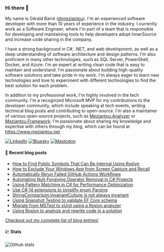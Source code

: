 ### Hi there 👋

My name is Gérald Barré ([@meziantou](https://twitter.com/meziantou)). I'm an experienced software developer with more than 10 years of experience in the industry. I currently work as a Software Engineer, where I'm part of a team that is responsible for developing and maintaining tools to help developers adopt InnerSource and increase code sharing in the company.

I have a strong background in C#, .NET, and web development, as well as a deep understanding of software architecture and design patterns. I'm also proficient in many other technologies, such as SQL Server, PowerShell, Docker, and Azure. I'm an expert at writing clean code that is easy to maintain and understand. I'm passionate about building high-quality software solutions and take pride in my work. I'm always eager to learn new technologies and love to experiment with different technologies to find the best solution for each problem.

In addition to my professional work, I'm highly involved in the tech community. I'm a recognized Microsoft MVP for my contributions to the developer community, which include speaking at tech events, writing technical blog posts and contributing to open-source. I'm also a maintainer of various open-source projects, such as [Meziantou.Analyzer](https://github.com/meziantou/Meziantou.Analyzer) or [Meziantou.Framework](https://github.com/meziantou/Meziantou.Framework). I'm passionate about sharing my knowledge and expertise with others through my blog, which can be found at <https://www.meziantou.net>.

[![LinkedIn](https://custom-icon-badges.demolab.com/badge/LinkedIn-0A66C2?logo=linkedin-white&logoColor=fff)](https://www.linkedin.com/in/meziantou/)
[![Bluesky](https://img.shields.io/badge/Bluesky-0285FF?logo=bluesky&logoColor=fff)](https://bsky.app/profile/meziantou.net)
[![Mastodon](https://img.shields.io/badge/Mastodon-6364FF?logo=mastodon&logoColor=fff)](https://hachyderm.io/@meziantou)

#### 📗 Recent blog posts

<!--START_SECTION:feed-->
* [How to Find Public Symbols That Can Be Internal Using Roslyn](https:&#x2F;&#x2F;www.meziantou.net&#x2F;how-to-find-public-symbols-that-can-be-internal-using-roslyn.htm?utm_medium&#x3D;social&amp;utm_source&#x3D;syndication)
* [How to Exclude Your Windows App from Screen Capture and Recall](https:&#x2F;&#x2F;www.meziantou.net&#x2F;how-to-exclude-your-windows-app-from-screen-capture-and-recall.htm?utm_medium&#x3D;social&amp;utm_source&#x3D;syndication)
* [Automatically Rerun Failed GitHub Actions Workflows](https:&#x2F;&#x2F;www.meziantou.net&#x2F;automatically-rerun-failed-github-actions-workflows.htm?utm_medium&#x3D;social&amp;utm_source&#x3D;syndication)
* [Automating Null-Forgiving Operator Removal in C# Projects](https:&#x2F;&#x2F;www.meziantou.net&#x2F;automating-null-forgiving-operator-removal-in-csharp-projects.htm?utm_medium&#x3D;social&amp;utm_source&#x3D;syndication)
* [Using Pattern Matching in C# for Performance Optimization](https:&#x2F;&#x2F;www.meziantou.net&#x2F;using-pattern-matching-in-csharp-for-performance-optimization.htm?utm_medium&#x3D;social&amp;utm_source&#x3D;syndication)
* [Use C# 14 extensions to simplify enum Parsing](https:&#x2F;&#x2F;www.meziantou.net&#x2F;use-csharp-14-extensions-to-simplify-enum-parsing.htm?utm_medium&#x3D;social&amp;utm_source&#x3D;syndication)
* [StringComparison.InvariantCulture is not always invariant](https:&#x2F;&#x2F;www.meziantou.net&#x2F;stringcomparison-invariantculture-is-not-always-invariant.htm?utm_medium&#x3D;social&amp;utm_source&#x3D;syndication)
* [Using Snapshot Testing to validate EF Core schema](https:&#x2F;&#x2F;www.meziantou.net&#x2F;using-snapshot-testing-to-validate-ef-core-schema.htm?utm_medium&#x3D;social&amp;utm_source&#x3D;syndication)
* [Migrate from MSTest to xUnit using a Roslyn analyzer](https:&#x2F;&#x2F;www.meziantou.net&#x2F;migrate-from-mstest-to-xunit-using-a-roslyn-analyzer.htm?utm_medium&#x3D;social&amp;utm_source&#x3D;syndication)
* [Using Roslyn to analyze and rewrite code in a solution](https:&#x2F;&#x2F;www.meziantou.net&#x2F;using-roslyn-to-analyze-and-rewrite-code-in-a-solution.htm?utm_medium&#x3D;social&amp;utm_source&#x3D;syndication)
<!--END_SECTION:feed-->

[Checkout out my complete list of blog entries!](https://www.meziantou.net/archives.htm)

#### 💹 Stats

![Github stats](https://github-readme-stats.vercel.app/api?username=meziantou&show_icons=true&hide_border=true)
